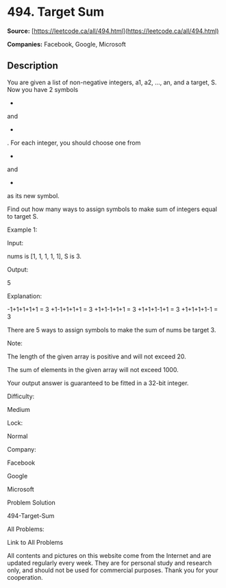# 494. Target Sum

**Source:** [https://leetcode.ca/all/494.html](https://leetcode.ca/all/494.html)

**Companies:** Facebook, Google, Microsoft

## Description

You are given a list of non-negative integers, a1, a2, ..., an, and a target, S. Now you
        have 2 symbols

+

and

-

. For each integer, you should choose one
        from

+

and

-

as its new symbol.

Find out how many ways to assign symbols to make sum of integers equal to target S.

Example 1:

Input:

nums is [1, 1, 1, 1, 1], S is 3.

Output:

5

Explanation:

-1+1+1+1+1 = 3
+1-1+1+1+1 = 3
+1+1-1+1+1 = 3
+1+1+1-1+1 = 3
+1+1+1+1-1 = 3

There are 5 ways to assign symbols to make the sum of nums be target 3.

Note:

The length of the given array is positive and will not exceed 20.

The sum of elements in the given array will not exceed 1000.

Your output answer is guaranteed to be fitted in a 32-bit integer.

Difficulty:

Medium

Lock:

Normal

Company:

Facebook

Google

Microsoft

Problem Solution

494-Target-Sum

All Problems:

Link to All Problems

All contents and pictures on this website come from the Internet and are updated regularly every week. They are for personal study and research only, and should not be used for commercial purposes. Thank you for your cooperation.


